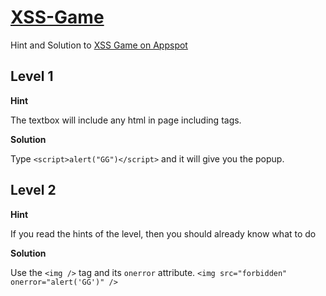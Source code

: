 [XSS-Game](https://xss-game.appspot.com/)
=========================================

Hint and Solution to [XSS Game on Appspot](https://xss-game.appspot.com/)

Level 1
-------

**Hint**

The textbox will include any html in page including tags.

**Solution**

Type `<script>alert("GG")</script>` and it will give you the popup.

Level 2
-------

**Hint**

If you read the hints of the level, then you should already know what to do

**Solution**

Use the `<img />` tag and its `onerror` attribute. `<img src="forbidden" onerror="alert('GG')" />`
